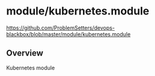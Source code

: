 # module/kubernetes.module

https://github.com/ProblemSetters/devops-blackbox/blob/master/module/kubernetes.module

## Overview

Kubernetes module



